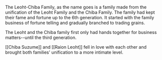 The Leoht-Chiba Family, as the name goes is a family made from the unification of the Leoht Family and the Chiba Family. The family had kept their fame and fortune up to the 6th generation. It started with the family business of fortune telling and gradually branched to trading grains. 

The Leoht and the Chiba family first only had hands together for business matters--until the third generation. 

[[Chiba Suzume]] and [[Raion Leoht]] fell in love with each other and brought both families' unification to a more intimate level.
